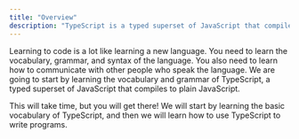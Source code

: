 ```yaml
---
title: "Overview"
description: "TypeScript is a typed superset of JavaScript that compiles to plain JavaScript."
---
```


Learning to code is a lot like learning a new language. You need to learn the vocabulary, grammar, and syntax of the language. You also need to learn how to communicate with other people who speak the language. We are going to start by learning the vocabulary and grammar of TypeScript, a typed superset of JavaScript that compiles to plain JavaScript.

This will take time, but you will get there! We will start by learning the basic vocabulary of TypeScript, and then we will learn how to use TypeScript to write programs.